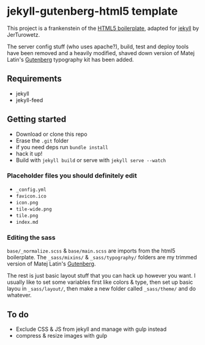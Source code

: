# jekyll-gutenberg-html5 template

This project is a frankenstein of the [HTML5 boilerplate](https://github.com/h5bp/html5-boilerplate), adapted for [jekyll](https://jekyllrb.com/) by JerTurowetz.

The server config stuff (who uses apache?), build, test and deploy tools have been removed and a heavily modified, shaved down version of Matej Latin's [Gutenberg](https://github.com/matejlatin/Gutenberg) typography kit has been added.

## Requirements

- jekyll
- jekyll-feed

## Getting started

- Download or clone this repo
- Erase the `.git` folder
- if you need deps run `bundle install`
- hack it up!
- Build with `jekyll build` or serve with `jekyll serve --watch`

### Placeholder files you should definitely edit

- `_config.yml`
- `favicon.ico`
- `icon.png`
- `tile-wide.png`
- `tile.png`
- `index.md`

### Editing the sass

`base/_normalize.scss` & `base/main.scss` are imports from the html5 boilerplate. The `_sass/mixins/` & `_sass/typography/` folders are my trimmed version of Matej Latin's [Gutenberg](https://github.com/matejlatin/Gutenberg).

The rest is just basic layout stuff that you can hack up however you want. I usually like to set some variables first like colors & type, then set up basic layou in `_sass/layout/`, then make a new folder called `_sass/theme/` and do whatever.

## To do

- Exclude CSS & JS from jekyll and manage with gulp instead
- compress & resize images with gulp
